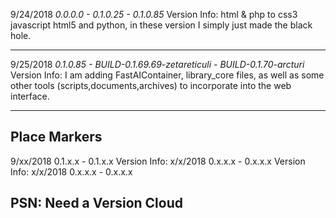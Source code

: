 9/24/2018 *0.0.0.0 - 0.1.0.25 - 0.1.0.85*
Version Info: html & php to css3 javascript html5 and python, in these version I simply just made the black hole.

---

9/25/2018 *0.1.0.85 - BUILD-0.1.69.69-zetareticuli - BUILD-0.1.70-arcturi*
Version Info: I am adding FastAIContainer, library_core files, as well as some other tools (scripts,documents,archives) to incorporate into the web interface.

---

## Place Markers
9/xx/2018 0.1.x.x - 0.1.x.x
Version Info:
x/x/2018 0.x.x.x - 0.x.x.x
Version Info:
x/x/2018 0.x.x.x - 0.x.x.x
## PSN: Need a Version Cloud
